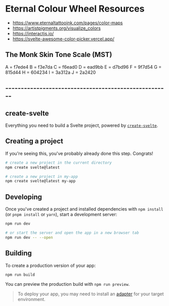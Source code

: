 # Eternal Colour Wheel Resources

- <https://www.eternaltattooink.com/pages/color-maps>
- <https://artistpigments.org/visualize_colors>
- <https://interactjs.io/>
- <https://svelte-awesome-color-picker.vercel.app/>

## The Monk Skin Tone Scale (MST)

A = f7ede4
B = f3e7da
C = f6ead0
D = ead9bb
E = d7bd96
F = 9f7d54
G = 815d44
H = 604234
I = 3a312a
J = 2a2420

## -----------------------------------------------------

## create-svelte

Everything you need to build a Svelte project, powered by [`create-svelte`](https://github.com/sveltejs/kit/tree/main/packages/create-svelte).

## Creating a project

If you're seeing this, you've probably already done this step. Congrats!

```bash
# create a new project in the current directory
npm create svelte@latest

# create a new project in my-app
npm create svelte@latest my-app
```

## Developing

Once you've created a project and installed dependencies with `npm install` (or `pnpm install` or `yarn`), start a development server:

```bash
npm run dev

# or start the server and open the app in a new browser tab
npm run dev -- --open
```

## Building

To create a production version of your app:

```bash
npm run build
```

You can preview the production build with `npm run preview`.

> To deploy your app, you may need to install an [adapter](https://kit.svelte.dev/docs/adapters) for your target environment.
